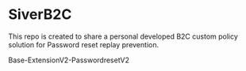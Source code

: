 # SiverB2C

This repo is created to share a personal developed B2C custom policy solution for Password reset replay prevention.

Base-ExtensionV2-PasswordresetV2
